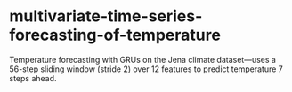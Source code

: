 # multivariate-time-series-forecasting-of-temperature
Temperature forecasting with GRUs on the Jena climate dataset—uses a 56-step sliding window (stride 2) over 12 features to predict temperature 7 steps ahead.
